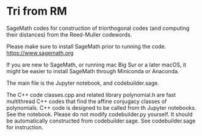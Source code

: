 # Tri from RM
SageMath codes for construction of triorthogonal codes (and computing their distances) from the Reed-Muller codewords.

Please make sure to install SageMath prior to running the code.
https://www.sagemath.org

If you are new to SageMath, or running mac Big Sur or a later macOS, it might be easier to install SageMath through Miniconda or Anaconda. 

The main file is the Jupyter notebook, and codebuilder.sage. 

The C++ code classes.cpp and related library polynomial.h are fast multithread C++ codes that find the affine conjugacy classes of polynomials. 
C++ code is designed to be called from th Jupyter notebooks. See the notebook.
Please do not modify codebuilder.py yourself. It should be automatically constructed from codebuilder.sage. See codebuilder.sage for instruction.
